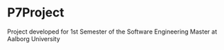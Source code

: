 # P7Project
Project developed for 1st Semester of the Software Engineering Master at Aalborg University
